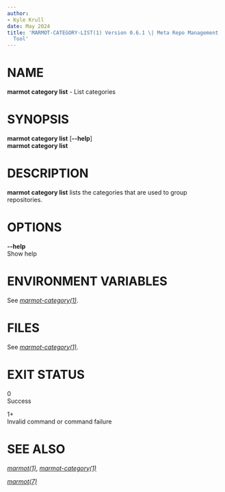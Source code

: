 ```yaml
---
author:
- Kyle Krull
date: May 2024
title: 'MARMOT-CATEGORY-LIST(1) Version 0.6.1 \| Meta Repo Management
  Tool'
---
```


NAME
====

**marmot category list** - List categories

SYNOPSIS
========

**marmot category list** \[**\--help**\]\
**marmot category list**

DESCRIPTION
===========

**marmot category list** lists the categories that are used to group
repositories.

OPTIONS
=======

**\--help**  
Show help

ENVIRONMENT VARIABLES
=====================

See [*marmot-category(1)*](./marmot-category.1.md).

FILES
=====

See [*marmot-category(1)*](./marmot-category.1.md).

EXIT STATUS
===========

0  
Success

1+  
Invalid command or command failure

SEE ALSO
========

[*marmot(1)*](./marmot.1.md),
[*marmot-category(1)*](./marmot-category.1.md)

[*marmot(7)*](./marmot.7.md)
